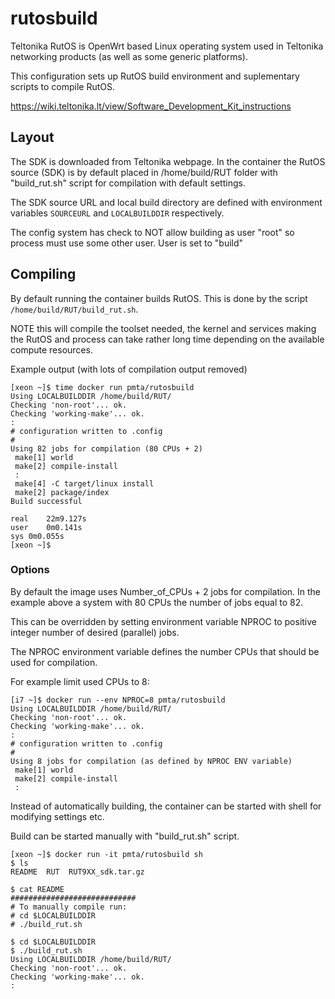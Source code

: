 # rutosbuild

Teltonika RutOS is OpenWrt based Linux operating system used in Teltonika networking
products (as well as some generic platforms).

This configuration sets up RutOS build environment and suplementary scripts
to compile RutOS.

https://wiki.teltonika.lt/view/Software_Development_Kit_instructions


## Layout
The SDK is downloaded from Teltonika webpage. In the container the RutOS 
source (SDK) is by default placed in /home/build/RUT folder with "build_rut.sh"
script for compilation with default settings. 

The SDK source URL and local build directory are defined with environment variables
`SOURCEURL` and `LOCALBUILDDIR` respectively.

The config system has check to NOT allow building as user "root" so process
must use some other user. 
User is set to "build" 



## Compiling

By default running the container builds RutOS. This is done by the script 
`/home/build/RUT/build_rut.sh`.

NOTE this will compile the toolset needed, the kernel and services making the
RutOS and process can take rather long time depending on the available compute 
resources.

Example output (with lots of compilation output removed)

```
[xeon ~]$ time docker run pmta/rutosbuild 
Using LOCALBUILDDIR /home/build/RUT/
Checking 'non-root'... ok.
Checking 'working-make'... ok.
:
# configuration written to .config
#
Using 82 jobs for compilation (80 CPUs + 2)
 make[1] world
 make[2] compile-install
 :
 make[4] -C target/linux install
 make[2] package/index
Build successful

real	22m9.127s
user	0m0.141s
sys	0m0.055s
[xeon ~]$ 
```

### Options

By default the image uses Number_of_CPUs + 2 jobs for compilation. In the
example above a system with 80 CPUs the number of jobs equal to 82. 

This can be overridden by setting environment variable NPROC to positive
integer number of desired (parallel) jobs. 

The NPROC environment variable defines the number CPUs that should be used for
compilation.

For example limit used CPUs to 8:
```
[i7 ~]$ docker run --env NPROC=8 pmta/rutosbuild
Using LOCALBUILDDIR /home/build/RUT/
Checking 'non-root'... ok.
Checking 'working-make'... ok.
:
# configuration written to .config
#
Using 8 jobs for compilation (as defined by NPROC ENV variable)
 make[1] world
 make[2] compile-install
 :
```


Instead of automatically building, the container can be started with shell for
modifying settings etc.

Build can be started manually with "build_rut.sh" script.

```
[xeon ~]$ docker run -it pmta/rutosbuild sh
$ ls
README	RUT  RUT9XX_sdk.tar.gz

$ cat README
############################
# To manually compile run: 
# cd $LOCALBUILDDIR
# ./build_rut.sh

$ cd $LOCALBUILDDIR
$ ./build_rut.sh
Using LOCALBUILDDIR /home/build/RUT/
Checking 'non-root'... ok.
Checking 'working-make'... ok.
:

```

